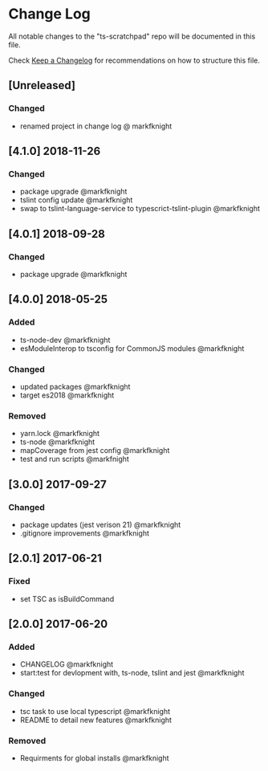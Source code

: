 # Change Log
All notable changes to the "ts-scratchpad" repo will be documented in this file.

Check [Keep a Changelog](http://keepachangelog.com/) for recommendations on how to structure this file.

## [Unreleased]
### Changed
- renamed project in change log  @ markfknight

## [4.1.0] 2018-11-26
### Changed
- package upgrade @markfknight
- tslint config update @markfknight
- swap to tslint-language-service to typescrict-tslint-plugin @markfknight

## [4.0.1] 2018-09-28
### Changed
- package upgrade @markfknight

## [4.0.0] 2018-05-25
### Added
- ts-node-dev @markfknight
- esModuleInterop to tsconfig for CommonJS modules @markfknight

### Changed
- updated packages @markfknight
- target es2018 @markfknight

### Removed
- yarn.lock @markfknight
- ts-node @markfknight
- mapCoverage from jest config @markfknight
- test and run scripts @markfnight

## [3.0.0] 2017-09-27
### Changed
- package updates (jest verison 21) @markfknight
- .gitignore improvements @markfknight

## [2.0.1] 2017-06-21
### Fixed
- set TSC as isBuildCommand

## [2.0.0] 2017-06-20
### Added
- CHANGELOG @markfknight
- start:test for devlopment with, ts-node, tslint and jest @markfknight

### Changed
- tsc task to use local typescript @markfknight
- README to detail new features @markfknight

### Removed
- Requirments for global installs @markfknight